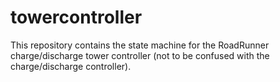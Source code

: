 # towercontroller

This repository contains the state machine for the RoadRunner charge/discharge
tower controller (not to be confused with the charge/discharge controller).